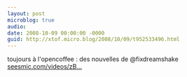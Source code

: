 ```yaml
---
layout: post
microblog: true
audio: 
date: 2008-10-09 00:00:00 -0000
guid: http://xtof.micro.blog/2008/10/09/t952533496.html
---
```

toujours à l'opencoffee : des nouvelles de @fixdreamshake [seesmic.com/videos/zB...](http://seesmic.com/videos/zBpOIYoDIm)
